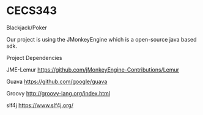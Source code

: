 # CECS343
Blackjack/Poker

Our project is using the JMonkeyEngine which is a open-source java based sdk. 

Project Dependencies

  JME-Lemur
    https://github.com/jMonkeyEngine-Contributions/Lemur
  
  Guava
    https://github.com/google/guava
  
  Groovy
    http://groovy-lang.org/index.html
  
  slf4j
    https://www.slf4j.org/
